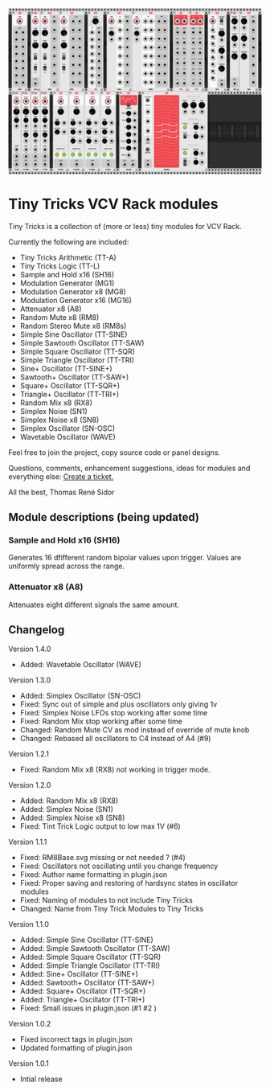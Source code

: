 ![The current modules](https://github.com/thomassidor/tinytricks/blob/master/screenshot.png)

# Tiny Tricks VCV Rack modules


Tiny Tricks is a collection of (more or less) tiny modules for VCV Rack.

Currently the following are included:
* Tiny Tricks Arithmetic (TT-A)
* Tiny Tricks Logic (TT-L)
* Sample and Hold x16 (SH16)
* Modulation Generator (MG1)
* Modulation Generator x8 (MG8)
* Modulation Generator x16 (MG16)
* Attenuator x8 (A8)
* Random Mute x8 (RM8)
* Random Stereo Mute x8 (RM8s)
* Simple Sine Oscillator (TT-SINE)
* Simple Sawtooth Oscillator (TT-SAW)
* Simple Square Oscillator (TT-SQR)
* Simple Triangle Oscillator (TT-TRI)
* Sine+ Oscillator (TT-SINE+)
* Sawtooth+ Oscillator (TT-SAW+)
* Square+ Oscillator (TT-SQR+)
* Triangle+ Oscillator (TT-TRI+)
* Random Mix x8 (RX8)
* Simplex Noise (SN1)
* Simplex Noise x8 (SN8)
* Simplex Oscillator (SN-OSC)
* Wavetable Oscillator (WAVE)

Feel free to join the project, copy source code or panel designs.

Questions, comments, enhancement suggestions, ideas for modules and everything else: [Create a ticket.](https://github.com/thomassidor/tinytricks/issues/new)

All the  best, Thomas René Sidor

## Module descriptions (being updated)

### Sample and Hold x16 (SH16)
Generates 16 dfifferent random bipolar values upon trigger. Values are uniformly spread across the range.

### Attenuator x8 (A8)
Attenuates eight different signals the same amount.

## Changelog
Version 1.4.0
* Added: Wavetable Oscillator (WAVE)

Version 1.3.0
* Added: Simplex Oscillator (SN-OSC)
* Fixed: Sync out of simple and plus oscillators only giving 1v
* Fixed: Simplex Noise LFOs stop working after some time
* Fixed: Random Mix stop working after some time
* Changed: Random Mute CV as mod instead of override of mute knob
* Changed: Rebased all oscillators to C4 instead of A4 (#9)

Version 1.2.1
* Fixed: Random Mix x8 (RX8) not working in trigger mode.

Version 1.2.0
* Added: Random Mix x8 (RX8)
* Added: Simplex Noise (SN1)
* Added: Simplex Noise x8 (SN8)
* Fixed: Tint Trick Logic output to low max 1V (#6)

Version 1.1.1
* Fixed: RM8Base.svg missing or not needed ? (#4)
* Fixed: Oscillators not oscillating until you change frequency
* Fixed: Author name formatting in plugin.json
* Fixed: Proper saving and restoring of hardsync states in oscillator modules
* Fixed: Naming of modules to not include Tiny Tricks
* Changed: Name from Tiny Trick Modules to Tiny Tricks

Version 1.1.0
* Added: Simple Sine Oscillator (TT-SINE)
* Added: Simple Sawtooth Oscillator (TT-SAW)
* Added: Simple Square Oscillator (TT-SQR)
* Added: Simple Triangle Oscillator (TT-TRI)
* Added: Sine+ Oscillator (TT-SINE+)
* Added: Sawtooth+ Oscillator (TT-SAW+)
* Added: Square+ Oscillator (TT-SQR+)
* Added: Triangle+ Oscillator (TT-TRI+)
* Fixed: Small issues in plugin.json (#1 #2 )

Version 1.0.2
* Fixed incorrect tags in plugin.json
* Updated formatting of plugin.json

Version 1.0.1
* Intial release
